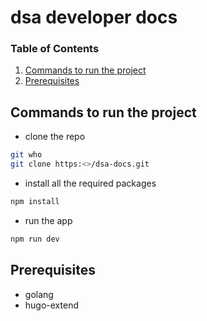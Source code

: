 # dsa developer docs

### Table of Contents

1. [Commands to run the project](#1)
2. [Prerequisites](#2)

<div id="1"></div>

## Commands to run the project

- clone the repo

```bash
git who
git clone https:<>/dsa-docs.git
```

- install all the required packages

```bash
npm install
```

- run the app

```bash
npm run dev
```

<div id="2"></div>

## Prerequisites

- golang
- hugo-extend
